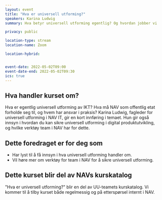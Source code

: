 ```yaml
---
layout: event
title: "Hva er universell utforming?"
speakers: Karina Ludwig
summary: Hva betyr universell utforming egentlig? Og hvordan jobber vi med universell utforming i NAV når vi utvikler digitale tjenester? Kurset blir del av NAVs interne kurskatalog.

privacy: public

location-type: stream
location-name: Zoom

location-hybrid:


event-date: 2022-05-02T09:00
event-date-end: 2022-05-02T09:30
ics: true
---
```

## Hva handler kurset om?
Hva er egentlig universell utforming av IKT? Hva må NAV som offentlig etat forholde seg til, og hvem har ansvar i praksis? Karina Ludwig, fagleder for universell utforming i NAV IT, gir en kort innføring i temaet. Hun gir også innsyn i hvordan du kan sikre universell utforming i digital produktutvikling, og hvilke verktøy team i NAV har for dette.

## Dette foredraget er for deg som
- Har lyst til å få innsyn i hva universell utforming handler om.
- Vil høre mer om verktøy for team i NAV for å sikre universell utforming.

## Dette kurset blir del av NAVs kurskatalog
"Hva er universell utforming?" blir en del av UU-teamets kurskatalog.  Vi kommer til å tilby kurset både regelmessig og på etterspørsel internt i NAV.  
